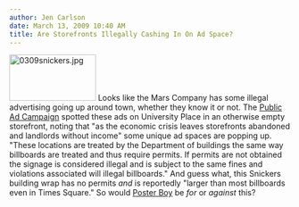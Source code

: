 ```yaml
---
author: Jen Carlson
date: March 13, 2009 10:40 AM
title: Are Storefronts Illegally Cashing In On Ad Space?
---
```


<p><span class="mt-enclosure mt-enclosure-image" style="display: inline;"> <img alt="0309snickers.jpg" src="https://web.archive.org/web/20110623131354im_/http://gothamist.com/attachments/arts_jen/0309snickers.jpg" width="155" height="83" class="image-right"> </span>Looks like the Mars Company has some illegal advertising going up around town, whether they know it or not. The <a href="https://web.archive.org/web/20110623131354/http://www.publicadcampaign.com/2009/03/cant-rent-your-storefront-make-it.html">Public Ad Campaign</a> spotted these ads on University Place in an otherwise empty storefront, noting that &quot;as the economic crisis leaves storefronts abandoned and landlords without income&quot; some unique ad spaces are popping up. &quot;These locations are treated by the Department of buildings the same way billboards are treated and thus require permits. If permits are not obtained the signage is considered illegal and is subject to the same fines and violations associated will illegal billboards.&quot; And guess what, this Snickers building wrap has no permits <em>and</em> is reportedly &quot;larger than most billboards even in Times Square.&quot; So would <a href="https://web.archive.org/web/20110623131354/http://gothamist.com/2009/01/19/video_poster_boy_deconstructs_billb.php">Poster Boy</a> be <em>for</em> or <em>against</em> this?</p>